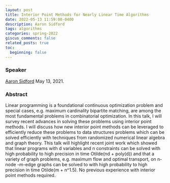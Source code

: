 ```yaml
---
layout: post
title: Interior Point Methods for Nearly Linear Time Algorithms
date: 2022-05-13 11:59:00-0400
description: Aaron Sidford
tags: algorithms
categories: spring-2022
giscus_comments: false
related_posts: true
toc:
  beginning: false
---
```


### Speaker 

[Aaron Sidford](https://web.stanford.edu/~sidford/)
May 13, 2021. 


### Abstract

Linear programming is a foundational continuous optimization problem and special cases, e.g. maximum cardinality bipartite matching, are among the most fundamental problems in combinatorial optimization. In this talk, I will survey recent advances in solving these problems using interior point methods. I will discuss how new interior point methods can be leveraged to efficiently reduce these problems to data structures problems which can be solved efficiently with techniques from randomized numerical linear algebra and graph theory. This talk will highlight recent joint work which showed that linear programs with d variables and n constraints can be solved with high probability to high precision in time Otilde(nd + poly(d)) and that a variety of graph problems, e.g. maximum flow and optimal transport, on n-node -m-edge graphs can be solved to with high probability to high precision in time Otilde(m + n^1.5). No previous experience with interior point methods required.

